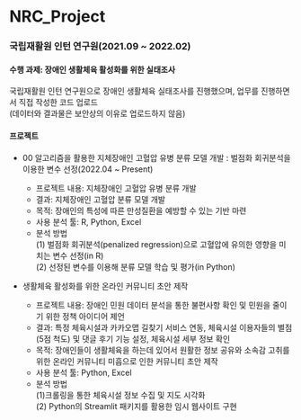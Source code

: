 # NRC_Project
### 국립재활원 인턴 연구원(2021.09 ~ 2022.02)
#### 수행 과제: 장애인 생활체육 활성화를 위한 실태조사  
국립재활원 인턴 연구원으로 장애인 생활체육 실태조사를 진행했으며, 업무를 진행하면서 직접 작성한 코드 업로드  
(데이터와 결과물은 보안상의 이유로 업로드하지 않음)

#### 프로젝트
- 00 알고리즘을 활용한 지체장애인 고혈압 유병 분류 모델 개발 : 벌점화 회귀분석을 이용한 변수 선정(2022.04 ~ Present)  
  - 프로젝트 내용: 지체장애인 고혈압 유병 분류 개발  
  - 결과: 지체장애인 고혈압 분류 모델 개발
  - 목적: 장애인의 특성에 따른 만성질환을 예방할 수 있는 기반 마련  
  - 사용 분석 툴: R, Python, Excel  
  - 분석 방법  
    (1) 벌점화 회귀분석(penalized regression)으로 고혈압에 유의한 영향을 미치는 변수 선정(in R)  
    (2) 선정된 변수를 이용해 분류 모델 학습 및 평가(in Python)  

- 생활체육 활성화를 위한 온라인 커뮤니티 초안 제작
  - 프로젝트 내용: 장애인 민원 데이터 분석을 통한 불편사항 확인 및 민원을 줄이기 위한 정책 아이디어 제언
  - 결과: 특정 체육시설과 카카오맵 길찾기 서비스 연동, 체육시설 이용자들의 별점(5점 척도) 및 댓글 후기 기능 설정, 체육시설 세부 정보 확인
  - 목적: 장애인들이 생활체육을 하는데 있어서 원활한 정보 공유와 소속감 고취를 위한 온라인 커뮤니티 미흡으로 인한 커뮤니티 초안 제작
  - 사용 분석 툴: Python, Excel
  - 분석 방법  
    (1)크롤링을 통한 체육시설 정보 수집 및 지도 시각화  
    (2) Python의 Streamlit 패키지를 활용한 임시 웹사이트 구현
